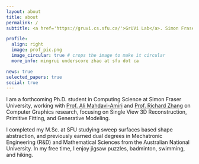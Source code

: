 ```yaml
---
layout: about
title: about
permalink: /
subtitle: <a href='https://gruvi.cs.sfu.ca/'>GrUVi Lab</a>. Simon Fraser University

profile:
  align: right
  image: prof_pic.png
  image_circular: true # crops the image to make it circular
  more_info: mingrui underscore zhao at sfu dot ca

news: true
selected_papers: true
social: true
---
```

I am a forthcoming Ph.D. student in Computing Science at Simon Fraser University, working with [Prof. Ali Mahdavi-Amiri](https://arash-mham.github.io/) and [Prof. Richard Zhang](https://www.cs.sfu.ca/~haoz/) on Computer Graphics research, focusing on Single View 3D Reconstruction, Primitive Fitting, and Generative Modeling.

I completed my M.Sc. at SFU studying sweep surfaces based shape abstraction, and previously earned dual degrees in Mechatronic Engineering (R&D) and Mathematical Sciences from the Australian National University. In my free time, I enjoy jigsaw puzzles, badminton, swimming, and hiking.